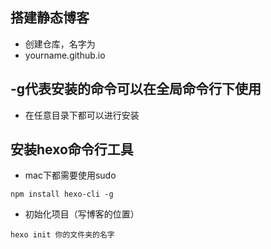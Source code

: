 ## 搭建静态博客
- 创建仓库，名字为
- yourname.github.io

## -g代表安装的命令可以在全局命令行下使用
- 在任意目录下都可以进行安装

## 安装hexo命令行工具
- mac下都需要使用sudo
```
npm install hexo-cli -g
```
- 初始化项目（写博客的位置）
```
hexo init 你的文件夹的名字
``` 
